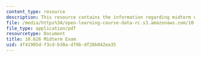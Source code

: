 ```yaml
---
content_type: resource
description: This resource contains the information regarding midterm exam.
file: /media/https%3A/open-learning-course-data-rc.s3.amazonaws.com/10-626-electrochemical-energy-systems-spring-2014/4f41905df3cdb30ad79bdf28b042ea35_MIT10_626S14_Midterm.pdf
file_type: application/pdf
resourcetype: Document
title: 10.626 Midterm Exam
uid: 4f41905d-f3cd-b30a-d79b-df28b042ea35
---
```

